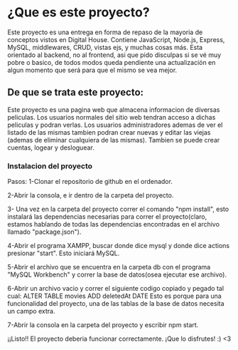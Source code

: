 # ¿Que es este proyecto?

Este proyecto es una entrega en forma de repaso de la mayoria de conceptos vistos en Digital House.
Contiene JavaScript, Node.js, Express, MySQL, middlewares, CRUD, vistas ejs, y muchas cosas más. 
Esta orientado al backend, no al frontend, asi que pido disculpas si se vé muy pobre o basico, de todos
modos queda pendiente una actualización en algun momento que será para que el mismo se vea mejor.

## De que se trata este proyecto:

Este proyecto es una pagina web que almacena informacion de diversas peliculas. Los usuarios normales del sitio web
tendran acceso a dichas peliculas y podran verlas. Los usuarios administradores ademas de ver el listado de las mismas
tambien podran crear nuevas y editar las viejas (ademas de eliminar cualquiera de las mismas). Tambien se puede crear
cuentas, logear y desloguear. 

### Instalacion del proyecto

Pasos:
1-Clonar el repositorio de github en el ordenador.

2-Abrir la consola, e ir dentro de la carpeta del proyecto.

3- Una vez en la carpeta del proyecto correr el comando "npm install", esto instalará las dependencias
necesarias para correr el proyecto(claro, estamos hablando de todas las dependencias encontradas en el archivo
llamado "package.json").

4-Abrir el programa XAMPP, buscar donde dice mysql y donde dice actions presionar "start". Esto iniciará MySQL.

5-Abrir el archivo que se encuentra en la carpeta db con el programa "MySQL Workbench" y correr la base 
de datos(osea ejecutar ese archivo).

6-Abrir un archivo vacio y correr el siguiente codigo copiado y pegado tal cual:
ALTER TABLE movies
ADD deletedAt DATE
Esto es porque para una funcionalidad del proyecto, una de las tablas de la base de datos necesita un campo extra.

7-Abrir la consola en la carpeta del proyecto y escribir npm start.

¡¡Listo!! El proyecto deberia funcionar correctamente. ¡Que lo disfrutes! :) <3


